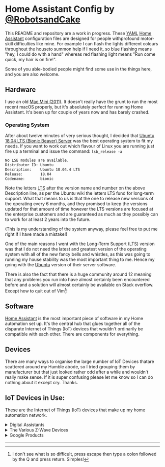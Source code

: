 # Home Assistant Config by [@RobotsandCake](https://github.com/robotsandcake) #

This README and repository are a work in progress. These [YAML](http://yaml.org) [Home Assistant](https://home-assistant.io/) configuration files are designed for people withprofound motor-skill difficulties like mine. For example I can flash the lights different colours throughout the houseto summon help if I need it, so blue flashing means "hey, I could do with a hand" whereas red flashing light means "Run come quick, my hair is on fire!". 

Some of you able-bodied people might find some use in the things here, and you are also welcome.

## Hardware ##

I use an old [Mac Mini (2011)](https://support.apple.com/kb/sp632?locale=en_US). It doesn't really have the grunt to run the most recent macOS properly, but it's absolutely perfect for running Home Assistant. It's been up for couple of years now and has barely crashed.

### Operating System ###

After about twelve minutes of very serious thought, I decided that [Ubuntu 18.04 LTS (Bionic Beaver) Server](http://releases.ubuntu.com/18.04/) was the best operating system to fit my needs. If you want to work out which  flavour of Linux you are running just fire up a terminal and issue the command: `lsb_release -a`

``` bash
No LSB modules are available.
Distributor ID: Ubuntu
Description:    Ubuntu 18.04.4 LTS
Release:        18.04
Codename:       bionic
```

Note the letters [LTS](https://wiki.ubuntu.com/LTS) after the version name and number on the above Description line, as per the Ubuntu wiki the letters LTS fund for long-term support. What that means to us is that the one to release new versions of the operating every 6 months, and they promised to keep the versions updated for that amount of time however the LTS versions are focused at the enterprise customers and are guaranteed as much as they possibly can to work for at least 2 years into the future.

(This is my understanding of the system anyway, please feel free to put me right if I have made a mistake!)

One of the main reasons I went with the Long-Term Support (LTS) version was that I do not need the latest and greatest version of the operating system with all of the new fancy bells and whistles, as this was going to running my house stability was the most important thing to me. Hence my going with the [Ubuntu](https://ubuntu.com/)  version of their server software.

There is also the fact that there is a huge community around 12 meaning that any problems you run into have almost certainly been encountered before and a solution will almost certainly be available on Stack overflow. Except how to quit out of Vim[^vim]!

## Software ##

[Home Assistant](https://home-assistant.io/) is the most important piece of software in my Home automation set up. It's the central hub that glues together all of the disparate Internet of Things (IoT) devices that wouldn't ordinarily be compatible with each other. There are components for everything. 

## Devices ##

There are many ways to organise the large number of IoT Devices thatare scattered around my Humble abode, so I tried grouping them by manufacturer but that just looked rather odd after a while and wouldn't really make sense.  If it is super confusing please let me know so I can do nothing about it except cry.  Thanks.



## IoT Devices in Use: ##

These are the Internet of Things (IoT) devices that make up my home automation network.

<details>
<summary>Digital Assistants</summary> 
- [Google Home](https://store.google.com/gb/product/google_home)
- [Echo Dot Gen 2](http://amzn.to/2hvCexj)
</details>

<details>
<summary>The Various Z-Wave Devices</summary>
* [Z-Stick Gen5 Z-Wave Gateway](https://aeotec.com/z-wave-usb-stick/)
* [Z-Wave Plus Aeotec Range Extender 6](https://www.vesternet.com/products/z-wave-plus-aeotec-range-extender-6-uk)
* [FOXX FPZWSSG5UK Project Z-Wave Smart Switch GEN 5, White](https://www.amazon.co.uk/FPZWSSG5UK-Project-Z-Wave-Smart-Switch/dp/B014JS57XI/ref=cm_cr_arp_d_product_top?ie=UTF8)
* [Z-Wave Plus Aeotec Smart Switch 6](https://www.vesternet.com/z-wave-aeon-labs-smart-switch-6-gen5-uk)
* [Fibaro FGMS-001 Motion Sensors](https://www.fibaro.com/en/products/motion-sensor/)
* [Z-Wave Plus Aeotec Door/Window Sensor 6](https://www.vesternet.com/z-wave-aeon-labs-door-window-sensor-6-gen5)
* [Aeotec Door / Window Sensor 7](https://aeotec.com/z-wave-door-window-sensor/)
</details>

<details>
<summary>Google Products</summary> 
* [Google Nest Protect 2nd Generation Smoke + Carbon Monoxide Alarm (Wired), White](https://store.google.com/gb/product/nest_protect_2nd_gen)
* [Chromecast Audio](https://store.google.com/product/chromecast_audio)
* [Google Home Mini](https://store.google.com/product/google_home_mini_first_gen)
</details>


---

[^vim]: I don't see what is so difficult, press escape then type a colon  followed by the Q and press return. Simples!
